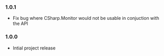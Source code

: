 ### 1.0.1
* Fix bug where CSharp.Monitor would not be usable in conjuction with the API
### 1.0.0
* Intial project release
